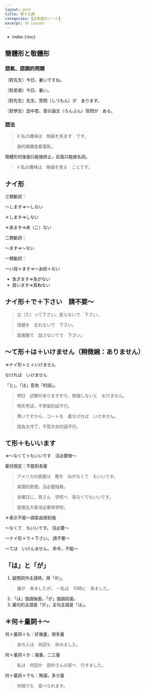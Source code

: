 ```yaml
---
layout: post
title: 第十九課
categories: [日本語のノート]
excerpt: 19 Lesson
---
```

* Index
{:toc}

## 簡體形と敬體形

### 語氣、語調的問題

（對先生）今日、暑いですね。

（對弟弟）今日、暑い。

（對先生）先生、質問（しつもん）が　あります。

（對學生）田中君、君の論文（ろんぶん）質問が　ある。

### **語法**

> X 私の趣味は　映画を見ます　です。
> 
> 我的興趣是看電影。

簡體形的後面只能接終止，前面只能接名詞。

> √ 私の趣味は　映画を見る　ことです。

## ナイ形

三類動詞：

〜します=\>〜しない

＊します=\>しない

＊来ます=\>来（こ）ない

二類動詞：

〜ます=\>〜ない

一類動詞：

～い段＋ます=\>～あ段＋ない

- 急ぎます=\>急がない
- 買います=\>買**わ**ない

## ナイ形＋で＋下さい　請不要～

> 立（た）って下さい。座らないで　下さい。
> 
> 宿題を　忘れないで　下さい。
> 
> 図書館で　話さないでで　下さい。

## 〜て形＋は＋いけません（稍微婉：ありません）  

=\>ナイ形＋と＋いけません

なければ　いけません

「と」、「ば」意為「的話」。

> 明日　試験がありますから、勉強しないと　おけません。
> 
> 明天考試，不學習的話不行。

> 寒いですから、コートを　着なければ　いけません。
> 
> 因為太冷了，不穿大衣的話不行。

## て形＋もいいます

=\>～なくて＋もいいです　沒必要做～

輩份限定：不能對長輩

> アメリカの部屋は　靴を　ねがなくて　もいいです。
> 
> 美國的房間，沒必要拖鞋。

> 金曜日に、皆さん　学校へ　来なくてもいいです。
> 
> 星期五大家沒必要來學校。

＊表示不能～語氣由弱到強

～なくて　もいいです。 沒必要～

〜ナイ形＋で＋下さい。 請不要～

〜ては　いけんません。 命令，不能～  

## 「は」と「が」

1. 疑問詞作主語時，用「が」。

> 誰が　来ましたが。
> ー私は　10時に　来ました。

2. 「は」強調後面，「が」強調前面。
3. 屬句的主語是「が」，主句主語是「は」。  

## ＊何＋量詞＋〜

何＋量詞＋も：好幾量，很多量

> あの人は　何回も　休みました。

何＋量詞＋か：幾量，二三量

> 私は　何回か　田中さんの家へ　行きました。

何＋量詞＋でも：無論，多少量

> 何個でも　食べられます。
